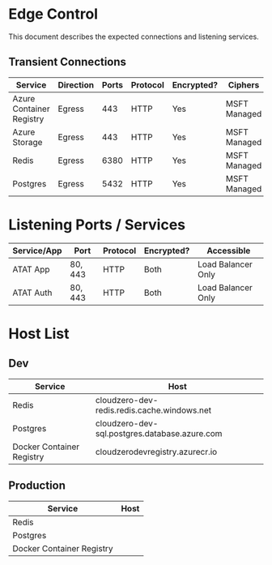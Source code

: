 # Edge Control
This document describes the expected connections and listening services.

## Transient Connections
| Service | Direction | Ports | Protocol | Encrypted? | Ciphers      |
| --------|-----------|-------|----------|------------|--------------|
| Azure Container Registry  | Egress    | 443   | HTTP | Yes        | MSFT Managed |
| Azure Storage | Egress | 443 | HTTP | Yes | MSFT Managed|
| Redis | Egress | 6380 | HTTP | Yes | MSFT Managed|
| Postgres | Egress | 5432 | HTTP | Yes | MSFT Managed|

# Listening Ports / Services
| Service/App | Port    | Protocol|  Encrypted? | Accessible |
|-------------|---------|---------|------------|--------|
| ATAT App    | 80, 443 | HTTP    | Both | Load Balancer Only
| ATAT Auth   | 80, 443 | HTTP    | Both | Load Balancer Only

# Host List
## Dev
| Service| Host |
|--------|------|
| Redis  | cloudzero-dev-redis.redis.cache.windows.net |
| Postgres| cloudzero-dev-sql.postgres.database.azure.com |
| Docker Container Registry | cloudzerodevregistry.azurecr.io |

## Production
| Service | Host |
|---------|------|
| Redis   |      |
| Postgres|      |
| Docker Container Registry | |
